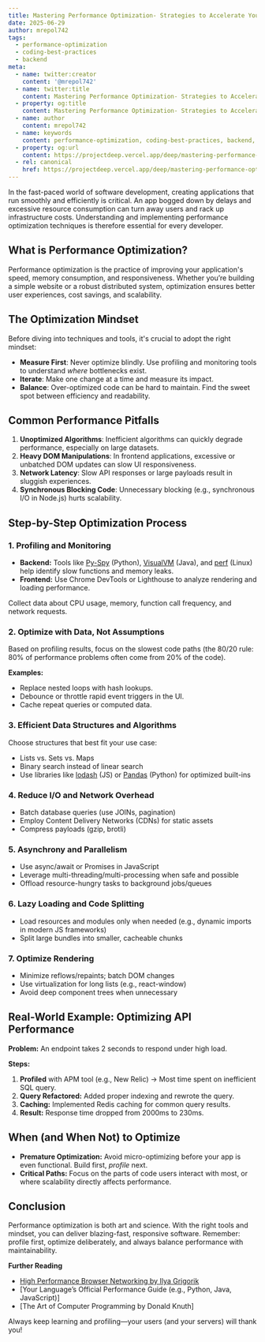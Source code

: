 ```yaml
---
title: Mastering Performance Optimization- Strategies to Accelerate Your Applications
date: 2025-06-29
author: mrepol742
tags:
  - performance-optimization
  - coding-best-practices
  - backend
meta:
  - name: twitter:creator
    content: '@mrepol742'
  - name: twitter:title
    content: Mastering Performance Optimization- Strategies to Accelerate Your Applications
  - property: og:title
    content: Mastering Performance Optimization- Strategies to Accelerate Your Applications
  - name: author
    content: mrepol742
  - name: keywords
    content: performance-optimization, coding-best-practices, backend, frontend, profiling, refactoring
  - property: og:url
    content: https://projectdeep.vercel.app/deep/mastering-performance-optimization-strategies-to-accelerate-your-applications/
  - rel: canonical
    href: https://projectdeep.vercel.app/deep/mastering-performance-optimization-strategies-to-accelerate-your-applications/
---
```


In the fast-paced world of software development, creating applications that run smoothly and efficiently is critical. An app bogged down by delays and excessive resource consumption can turn away users and rack up infrastructure costs. Understanding and implementing performance optimization techniques is therefore essential for every developer. 

## What is Performance Optimization?

Performance optimization is the practice of improving your application's speed, memory consumption, and responsiveness. Whether you’re building a simple website or a robust distributed system, optimization ensures better user experiences, cost savings, and scalability.

## The Optimization Mindset

Before diving into techniques and tools, it's crucial to adopt the right mindset:

- **Measure First**: Never optimize blindly. Use profiling and monitoring tools to understand *where* bottlenecks exist.
- **Iterate**: Make one change at a time and measure its impact.
- **Balance**: Over-optimized code can be hard to maintain. Find the sweet spot between efficiency and readability.

## Common Performance Pitfalls

1. **Unoptimized Algorithms**: Inefficient algorithms can quickly degrade performance, especially on large datasets.
2. **Heavy DOM Manipulations**: In frontend applications, excessive or unbatched DOM updates can slow UI responsiveness.
3. **Network Latency**: Slow API responses or large payloads result in sluggish experiences.
4. **Synchronous Blocking Code**: Unnecessary blocking (e.g., synchronous I/O in Node.js) hurts scalability.

## Step-by-Step Optimization Process

### 1. Profiling and Monitoring

- **Backend:** Tools like [Py-Spy](https://github.com/benfred/py-spy) (Python), [VisualVM](https://visualvm.github.io/) (Java), and [perf](https://perf.wiki.kernel.org/index.php/Main_Page) (Linux) help identify slow functions and memory leaks.
- **Frontend:** Use Chrome DevTools or Lighthouse to analyze rendering and loading performance.

Collect data about CPU usage, memory, function call frequency, and network requests.

### 2. Optimize with Data, Not Assumptions

Based on profiling results, focus on the slowest code paths (the 80/20 rule: 80% of performance problems often come from 20% of the code).

**Examples:**
- Replace nested loops with hash lookups.
- Debounce or throttle rapid event triggers in the UI.
- Cache repeat queries or computed data.

### 3. Efficient Data Structures and Algorithms

Choose structures that best fit your use case:
- Lists vs. Sets vs. Maps
- Binary search instead of linear search
- Use libraries like [lodash](https://lodash.com/) (JS) or [Pandas](https://pandas.pydata.org/) (Python) for optimized built-ins

### 4. Reduce I/O and Network Overhead

- Batch database queries (use JOINs, pagination)
- Employ Content Delivery Networks (CDNs) for static assets
- Compress payloads (gzip, brotli)

### 5. Asynchrony and Parallelism

- Use async/await or Promises in JavaScript
- Leverage multi-threading/multi-processing when safe and possible
- Offload resource-hungry tasks to background jobs/queues

### 6. Lazy Loading and Code Splitting

- Load resources and modules only when needed (e.g., dynamic imports in modern JS frameworks)
- Split large bundles into smaller, cacheable chunks

### 7. Optimize Rendering

- Minimize reflows/repaints; batch DOM changes
- Use virtualization for long lists (e.g., react-window)
- Avoid deep component trees when unnecessary

## Real-World Example: Optimizing API Performance

**Problem:** An endpoint takes 2 seconds to respond under high load.

**Steps:**
1. **Profiled** with APM tool (e.g., New Relic) -> Most time spent on inefficient SQL query.
2. **Query Refactored:** Added proper indexing and rewrote the query.
3. **Caching:** Implemented Redis caching for common query results.
4. **Result:** Response time dropped from 2000ms to 230ms.

## When (and When Not) to Optimize

- **Premature Optimization:** Avoid micro-optimizing before your app is even functional. Build first, *profile* next.
- **Critical Paths:** Focus on the parts of code users interact with most, or where scalability directly affects performance.

## Conclusion

Performance optimization is both art and science. With the right tools and mindset, you can deliver blazing-fast, responsive software. Remember: profile first, optimize deliberately, and always balance performance with maintainability.

**Further Reading**
- [High Performance Browser Networking by Ilya Grigorik](https://hpbn.co/)
- [Your Language’s Official Performance Guide (e.g., Python, Java, JavaScript)]
- [The Art of Computer Programming by Donald Knuth]

Always keep learning and profiling—your users (and your servers) will thank you!

